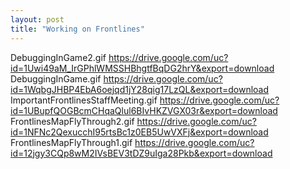 ```yaml
---
layout: post
title: "Working on Frontlines"
---
```


DebuggingInGame2.gif	https://drive.google.com/uc?id=1Uwi49aM_IrGPhlWMSSHBhgtfBqDG2hrY&export=download
DebuggingInGame.gif	https://drive.google.com/uc?id=1WqbgJHBP4EbA6oejqd1jY28qig17LzQL&export=download
ImportantFrontlinesStaffMeeting.gif	https://drive.google.com/uc?id=1UBupfQOGBcmCHqaQlul6BIvHKZVGX03r&export=download
FrontlinesMapFlyThrough2.gif	https://drive.google.com/uc?id=1NFNc2QexucchI95rtsBc1z0EB5UwVXFj&export=download
FrontlinesMapFlyThrough1.gif	https://drive.google.com/uc?id=12jgy3CQp8wM2IVsBEV3tDZ9uIga28Pkb&export=download
